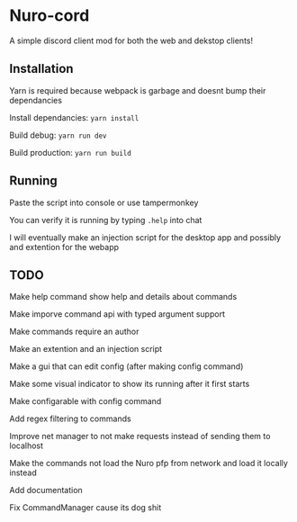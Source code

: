 # Nuro-cord

A simple discord client mod for both the web and dekstop clients!

## Installation

Yarn is required because webpack is garbage and doesnt bump their dependancies

Install dependancies: `yarn install`

Build debug: `yarn run dev`

Build production: `yarn run build`

## Running

Paste the script into console or use tampermonkey

You can verify it is running by typing `.help` into chat

I will eventually make an injection script for the desktop app and possibly and extention for the webapp

## TODO

Make help command show help and details about commands

Make imporve command api with typed argument support

Make commands require an author

Make an extention and an injection script

Make a gui that can edit config (after making config command)

Make some visual indicator to show its running after it first starts

Make configarable with config command

Add regex filtering to commands

Improve net manager to not make requests instead of sending them to localhost

Make the commands not load the Nuro pfp from network and load it locally instead

Add documentation

Fix CommandManager cause its dog shit

